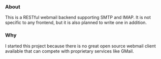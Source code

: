 ### About
This is a RESTful webmail backend supporting SMTP and IMAP.
It is not specific to any frontend, but it is also planned to write one in addition.

### Why
I started this project because there is no great open source webmail client available
that can compete with proprietary services like GMail.